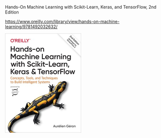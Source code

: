 Hands-On Machine Learning with Scikit-Learn, Keras, and TensorFlow, 2nd Edition

https://www.oreilly.com/library/view/hands-on-machine-learning/9781492032632/

![](/imgs/handson-ml2.jpg)